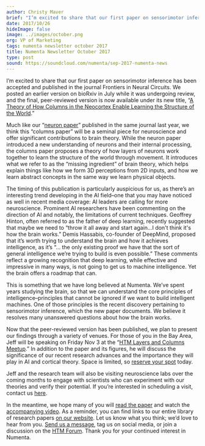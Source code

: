 ```yaml
---
author: Christy Maver
brief: "I’m excited to share that our first paper on sensorimotor inference has been accepted and published in the journal Frontiers in Neural Circuits. We posted an earlier version on bioRxiv in July while it was undergoing review, and the final, peer-reviewed version is now available under its new title, “A Theory of How Columns in the Neocortex Enable Learning the Structure of the World.”"
date: 2017/10/26
hideImage: false
image: ../images/october.png
org: VP of Marketing
tags: numenta newsletter october 2017
title: Numenta Newsletter October 2017
type: post
sound: https://soundcloud.com/numenta/sep-2017-numenta-news
---
```


I’m excited to share that our first paper on sensorimotor inference has been accepted and published in the journal Frontiers in Neural Circuits. We posted an earlier version on bioRxiv in July while it was undergoing review, and the final, peer-reviewed version is now available under its new title, “[A Theory of How Columns in the Neocortex Enable Learning the Structure of the World](https://doi.org/10.3389/fncir.2017.00081).”

Much like our “[neuron paper](https://numenta.com/papers/why-neurons-have-thousands-of-synapses-theory-of-sequence-memory-in-neocortex/)” published in the same journal last year, we think this “columns paper” will be a seminal piece for neuroscience and offer significant contributions to brain theory.  While the neuron paper introduced a new understanding of neurons and their internal processing, the columns paper proposes a theory of how layers of neurons work together to learn the structure of the world through movement. It introduces what we refer to as the “missing ingredient” of brain theory, which helps explain things like how we form 3D perceptions from 2D inputs, and how we learn abstract concepts in the same way we learn physical objects.

The timing of this publication is particularly auspicious for us, as there’s an interesting trend developing in the AI field–one that you may have noticed as well in recent media coverage: AI leaders are calling for more neuroscience.  Prominent AI researchers have been commenting on the direction of AI and notably, the limitations of current techniques.  Geoffrey Hinton, often referred to as the father of deep learning, recently suggested that maybe we need to “throw it all away and start again…I don't think it's how the brain works.” Demis Hassabis, co-founder of DeepMind, proposed that it’s worth trying to understand the brain and how it achieves intelligence, as it’s “… the only existing proof we have that the sort of general intelligence we’re trying to build is even possible.” These comments reflect a growing recognition that deep learning, while effective and impressive in many ways, is not going to get us to machine intelligence. Yet the brain offers a roadmap that can.

This is something that we have long believed at Numenta.  We’ve spent years studying the brain, so that we can understand the core principles of intelligence–principles that cannot be ignored if we want to build intelligent machines.  One of those principles is the recent discovery pertaining to sensorimotor inference, which the new paper documents. We believe it resolves many unanswered questions about how the brain works.  

Now that the peer-reviewed version has been published, we plan to present our findings through a variety of venues. For those of you in the Bay Area, Jeff will be speaking on Friday Nov 3 at the “[HTM Layers and Columns Meetup](https://numenta.com/events/2017/11/03/HTM-Meetup/).”  In addition to the paper and its figures, he will discuss the significance of our recent research advances and the importance they will play in AI and cortical theory.  Space is limited, so [reserve your spot](https://www.meetup.com/numenta/events/243501858/) today.

Jeff and the research team will also be visiting neuroscience labs over the coming months to engage with scientists who can experiment with our theories and verify their potential.  If you’re interested in scheduling a visit, contact us [here](mailto:postmaster@numenta.com).

In the meantime, we hope many of you will [read the paper](https://numenta.com/papers/a-theory-of-how-columns-in-the-neocortex-enable-learning-the-structure-of-the-world/) and watch the [accompanying video](https://youtu.be/BvJJn9VS4rk).  As a reminder, you can find links to our entire library of research papers [on our website](https://numenta.com/papers/). Let us know what you think; we’d love to hear from you.  [Send us a message](https://numenta.com/contact/), tag us on social media, or join a discussion on the [HTM Forum](https://discourse.numenta.org/). Thank you for your continued interest in Numenta.
